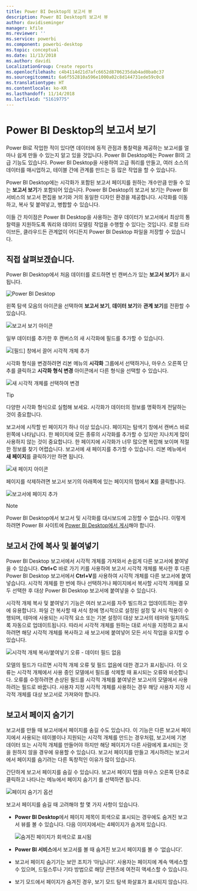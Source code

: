 ```yaml
---
title: Power BI Desktop의 보고서 뷰
description: Power BI Desktop의 보고서 뷰
author: davidiseminger
manager: kfile
ms.reviewer: ''
ms.service: powerbi
ms.component: powerbi-desktop
ms.topic: conceptual
ms.date: 11/13/2018
ms.author: davidi
LocalizationGroup: Create reports
ms.openlocfilehash: c4b4114d21d7afc6652d8706235dab4ad0ba0c37
ms.sourcegitcommit: 6a6f552810a596e1000a02c8d144731ede59c0c8
ms.translationtype: HT
ms.contentlocale: ko-KR
ms.lasthandoff: 11/14/2018
ms.locfileid: "51619775"
---
```

# <a name="report-view-in-power-bi-desktop"></a>Power BI Desktop의 보고서 보기
Power BI로 작업한 적이 있다면 데이터에 동적 관점과 통찰력을 제공하는 보고서를 얼마나 쉽게 만들 수 있는지 알고 있을 것입니다. Power BI Desktop에는 Power BI의 고급 기능도 있습니다. Power BI Desktop을 사용하여 고급 쿼리를 만들고, 여러 소스의 데이터를 매시업하고, 테이블 간에 관계를 만드는 등 많은 작업을 할 수 있습니다.

Power BI Desktop에는 시각화가 포함된 보고서 페이지를 원하는 개수만큼 만들 수 있는 **보고서 보기**가 포함되어 있습니다. Power BI Desktop의 보고서 보기는 Power BI 서비스의 보고서 편집용 보기와 거의 동일한 디자인 환경을 제공합니다. 시각화를 이동하고, 복사 및 붙여넣고, 병합할 수 있습니다.

이들 간 차이점은 Power BI Desktop을 사용하는 경우 데이터가 보고서에서 최상의 통찰력을 지원하도록 쿼리와 데이터 모델링 작업을 수행할 수 있다는 것입니다. 로컬 드라이브든, 클라우드든 관계없이 어디든지 Power BI Desktop 파일을 저장할 수 있습니다.

## <a name="lets-take-a-look"></a>직접 살펴보겠습니다.
Power BI Desktop에서 처음 데이터를 로드하면 빈 캔버스가 있는 **보고서 보기**가 표시됩니다.

![Power BI Desktop](media/desktop-report-view/pbi_reportviewinpbidesigner_reportview.png)

왼쪽 탐색 모음의 아이콘을 선택하여 **보고서 보기**, **데이터 보기**와 **관계 보기**를 전환할 수 있습니다.

![보고서 보기 아이콘](media/desktop-report-view/pbi_reportviewinpbidesigner_changeview.png)

일부 데이터를 추가한 후 캔버스의 새 시각화에 필드를 추가할 수 있습니다.

![[필드] 창에서 끌어 시각적 개체 추가](media/desktop-report-view/pbid_reportview_addvis.gif)

시각화 형식을 변경하려면 리본 메뉴의 **시각화** 그룹에서 선택하거나, 마우스 오른쪽 단추를 클릭하고 **시각화 형식 변경** 아이콘에서 다른 형식을 선택할 수 있습니다.

![새 시각적 개체를 선택하여 변경](media/desktop-report-view/pbid_reportview_changevis.gif)

> [!TIP]
> 다양한 시각화 형식으로 실험해 보세요. 시각화가 데이터의 정보를 명확하게 전달하는 것이 중요합니다.

보고서에 시작할 빈 페이지가 하나 이상 있습니다. 페이지는 탐색기 창에서 캔버스 바로 왼쪽에 나타납니다. 한 페이지에 모든 종류의 시각화를 추가할 수 있지만 지나치게 많이 사용하지 않는 것이 중요합니다. 한 페이지에 시각화가 너무 많으면 복잡해 보이며 적절한 정보를 찾기 어렵습니다. 보고서에 새 페이지를 추가할 수 있습니다. 리본 메뉴에서 **새 페이지**를 클릭하기만 하면 됩니다.

![새 페이지 아이콘](media/desktop-report-view/pbidesignerreportviewnewpage.png)

페이지를 삭제하려면 보고서 보기의 아래쪽에 있는 페이지의 탭에서 **X**를 클릭합니다.

![보고서에 페이지 추가](media/desktop-report-view/pbi_reportviewinpbidesigner_deletepage.png)

> [!NOTE]
> Power BI Desktop에서 보고서 및 시각화를 대시보드에 고정할 수 없습니다. 이렇게 하려면 Power BI 사이트에 [Power BI Desktop에서 게시](desktop-upload-desktop-files.md)해야 합니다.

## <a name="copy-and-paste-between-reports"></a>보고서 간에 복사 및 붙여넣기

Power BI Desktop 보고서에서 시각적 개체를 가져와서 손쉽게 다른 보고서에 붙여넣을 수 있습니다. **Ctrl+C** 바로 가기 키를 사용하여 보고서 시각적 개체를 복사한 후 다른 Power BI Desktop 보고서에서 **Ctrl+V**를 사용하여 시각적 개체를 다른 보고서에 붙여넣습니다. 시각적 개체를 한 번에 하나 선택하거나 페이지에서 복사할 시각적 개체를 모두 선택한 후 대상 Power BI Desktop 보고서에 붙여넣을 수 있습니다. 

시각적 개체 복사 및 붙여넣기 기능은 여러 보고서를 자주 빌드하고 업데이트하는 경우에 유용합니다. 파일 간 복사할 때 서식 창에 명시적으로 설정된 설정 및 서식 적용이 수행되며, 테마에 사용되는 시각적 요소 또는 기본 설정이 대상 보고서의 테마와 일치하도록 자동으로 업데이트됩니다. 따라서 시각적 개체를 원하는 대로 서식을 지정하고 표시하려면 해당 시각적 개체를 복사하고 새 보고서에 붙여넣어 모든 서식 작업을 유지할 수 있습니다.

![시각적 개체 복사/붙여넣기 오류 - 데이터 필드 없음](media/desktop-report-view/report-view_05.png)

모델의 필드가 다르면 시각적 개체 오류 및 필드 없음에 대한 경고가 표시됩니다. 이 오류는 시각적 개체에서 사용 중인 모델에서 필드를 삭제할 때 표시되는 오류와 비슷합니다. 오류를 수정하려면 손상된 필드를 시각적 개체를 붙여넣은 보고서의 모델에서 사용하려는 필드로 바꿉니다. 사용자 지정 시각적 개체를 사용하는 경우 해당 사용자 지정 시각적 개체를 대상 보고서로 가져와야 합니다.




## <a name="hide-report-pages"></a>보고서 페이지 숨기기

보고서를 만들 때 보고서에서 페이지를 숨길 수도 있습니다. 이 기능은 다른 보고서 페이지에서 사용되는 테이블이나 지원되는 시각적 개체를 만드는 경우처럼, 보고서에 기본 데이터 또는 시각적 개체를 만들어야 하지만 해당 페이지가 다른 사람에게 표시되는 것을 원하지 않을 경우에 유용할 수 있습니다. 보고서 페이지를 만들고 게시하려는 보고서에서 페이지를 숨기려는 다른 독창적인 이유가 많이 있습니다. 

간단하게 보고서 페이지를 숨길 수 있습니다. 보고서 페이지 탭을 마우스 오른쪽 단추로 클릭하고 나타나는 메뉴에서 페이지 숨기기 를 선택하면 됩니다.

![페이지 숨기기 옵션](media/desktop-report-view/report-view_05.png)

보고서 페이지를 숨길 때 고려해야 할 몇 가지 사항이 있습니다.

* **Power BI Desktop**에서 페이지 제목이 회색으로 표시되는 경우에도 숨겨진 보고서 뷰를 볼 수 있습니다. 다음 이미지에서는 4페이지가 숨겨져 있습니다.

    ![숨겨진 페이지가 회색으로 표시됨](media/desktop-report-view/report-view_06.png)

* **Power BI 서비스**에서 보고서를 볼 때 숨겨진 보고서 페이지를 볼 수 ‘없습니다’.

* 보고서 페이지 숨기기는 보안 조치가 ‘아닙니다’. 사용자는 페이지에 계속 액세스할 수 있으며, 드릴스루나 기타 방법으로 해당 콘텐츠에 여전히 액세스할 수 있습니다.

* 보기 모드에서 페이지가 숨겨진 경우, 보기 모드 탐색 화살표가 표시되지 않습니다.

